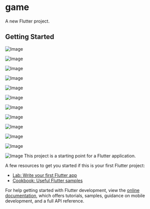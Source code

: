 # game

A new Flutter project.

## Getting Started
![Image](https://github.com/user-attachments/assets/9c64bb4b-f18c-41a7-98c1-7f4e6e68b1fd)

![Image](https://github.com/user-attachments/assets/3d8ebf6c-b503-4225-ba58-234b62d39340)

![Image](https://github.com/user-attachments/assets/03204d1b-0d49-40b9-ae67-234a85f87133)

![Image](https://github.com/user-attachments/assets/154c2e84-e00e-46b6-95cb-2f4d8dab8f20)

![Image](https://github.com/user-attachments/assets/3acf17ee-44a9-4322-9666-7575c23d8caf)

![Image](https://github.com/user-attachments/assets/208aeeb3-145b-4ed4-963d-c78a91a742f7)

![Image](https://github.com/user-attachments/assets/3cb6fb42-1486-4627-9cfc-7c33b9ff2181)

![Image](https://github.com/user-attachments/assets/03940eec-155d-45ae-859c-8c3ada0098f2)

![Image](https://github.com/user-attachments/assets/479c569a-88a7-43f2-821c-45f5fa82a685)

![Image](https://github.com/user-attachments/assets/a3284167-2ab2-4cc2-b374-d73efbc76f6f)

![Image](https://github.com/user-attachments/assets/9f5664df-d1b2-400b-bac5-4e571c055f0d)

![Image](https://github.com/user-attachments/assets/424eaab3-fd8f-4f57-93cd-51fe88b750c7)
This project is a starting point for a Flutter application.

A few resources to get you started if this is your first Flutter project:

- [Lab: Write your first Flutter app](https://docs.flutter.dev/get-started/codelab)
- [Cookbook: Useful Flutter samples](https://docs.flutter.dev/cookbook)

For help getting started with Flutter development, view the
[online documentation](https://docs.flutter.dev/), which offers tutorials,
samples, guidance on mobile development, and a full API reference.
